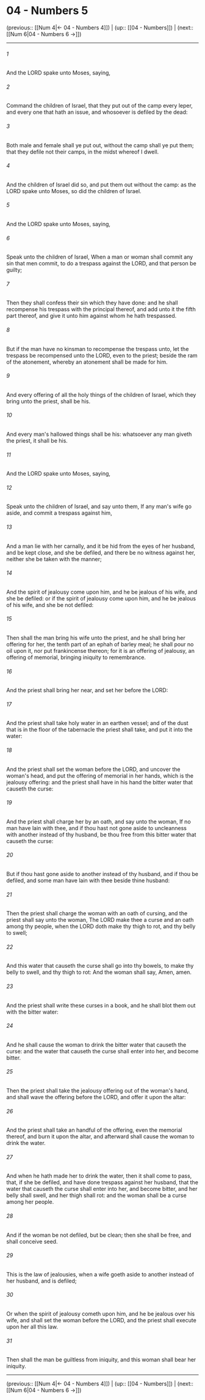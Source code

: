 # 04 - Numbers 5

(previous:: [[Num 4|← 04 - Numbers 4]]) | (up:: [[04 - Numbers]]) | (next:: [[Num 6|04 - Numbers 6 →]])

***


###### 1 
And the LORD spake unto Moses, saying, 

###### 2 
Command the children of Israel, that they put out of the camp every leper, and every one that hath an issue, and whosoever is defiled by the dead: 

###### 3 
Both male and female shall ye put out, without the camp shall ye put them; that they defile not their camps, in the midst whereof I dwell. 

###### 4 
And the children of Israel did so, and put them out without the camp: as the LORD spake unto Moses, so did the children of Israel. 

###### 5 
And the LORD spake unto Moses, saying, 

###### 6 
Speak unto the children of Israel, When a man or woman shall commit any sin that men commit, to do a trespass against the LORD, and that person be guilty; 

###### 7 
Then they shall confess their sin which they have done: and he shall recompense his trespass with the principal thereof, and add unto it the fifth part thereof, and give it unto him against whom he hath trespassed. 

###### 8 
But if the man have no kinsman to recompense the trespass unto, let the trespass be recompensed unto the LORD, even to the priest; beside the ram of the atonement, whereby an atonement shall be made for him. 

###### 9 
And every offering of all the holy things of the children of Israel, which they bring unto the priest, shall be his. 

###### 10 
And every man's hallowed things shall be his: whatsoever any man giveth the priest, it shall be his. 

###### 11 
And the LORD spake unto Moses, saying, 

###### 12 
Speak unto the children of Israel, and say unto them, If any man's wife go aside, and commit a trespass against him, 

###### 13 
And a man lie with her carnally, and it be hid from the eyes of her husband, and be kept close, and she be defiled, and there be no witness against her, neither she be taken with the manner; 

###### 14 
And the spirit of jealousy come upon him, and he be jealous of his wife, and she be defiled: or if the spirit of jealousy come upon him, and he be jealous of his wife, and she be not defiled: 

###### 15 
Then shall the man bring his wife unto the priest, and he shall bring her offering for her, the tenth part of an ephah of barley meal; he shall pour no oil upon it, nor put frankincense thereon; for it is an offering of jealousy, an offering of memorial, bringing iniquity to remembrance. 

###### 16 
And the priest shall bring her near, and set her before the LORD: 

###### 17 
And the priest shall take holy water in an earthen vessel; and of the dust that is in the floor of the tabernacle the priest shall take, and put it into the water: 

###### 18 
And the priest shall set the woman before the LORD, and uncover the woman's head, and put the offering of memorial in her hands, which is the jealousy offering: and the priest shall have in his hand the bitter water that causeth the curse: 

###### 19 
And the priest shall charge her by an oath, and say unto the woman, If no man have lain with thee, and if thou hast not gone aside to uncleanness with another instead of thy husband, be thou free from this bitter water that causeth the curse: 

###### 20 
But if thou hast gone aside to another instead of thy husband, and if thou be defiled, and some man have lain with thee beside thine husband: 

###### 21 
Then the priest shall charge the woman with an oath of cursing, and the priest shall say unto the woman, The LORD make thee a curse and an oath among thy people, when the LORD doth make thy thigh to rot, and thy belly to swell; 

###### 22 
And this water that causeth the curse shall go into thy bowels, to make thy belly to swell, and thy thigh to rot: And the woman shall say, Amen, amen. 

###### 23 
And the priest shall write these curses in a book, and he shall blot them out with the bitter water: 

###### 24 
And he shall cause the woman to drink the bitter water that causeth the curse: and the water that causeth the curse shall enter into her, and become bitter. 

###### 25 
Then the priest shall take the jealousy offering out of the woman's hand, and shall wave the offering before the LORD, and offer it upon the altar: 

###### 26 
And the priest shall take an handful of the offering, even the memorial thereof, and burn it upon the altar, and afterward shall cause the woman to drink the water. 

###### 27 
And when he hath made her to drink the water, then it shall come to pass, that, if she be defiled, and have done trespass against her husband, that the water that causeth the curse shall enter into her, and become bitter, and her belly shall swell, and her thigh shall rot: and the woman shall be a curse among her people. 

###### 28 
And if the woman be not defiled, but be clean; then she shall be free, and shall conceive seed. 

###### 29 
This is the law of jealousies, when a wife goeth aside to another instead of her husband, and is defiled; 

###### 30 
Or when the spirit of jealousy cometh upon him, and he be jealous over his wife, and shall set the woman before the LORD, and the priest shall execute upon her all this law. 

###### 31 
Then shall the man be guiltless from iniquity, and this woman shall bear her iniquity.

***

(previous:: [[Num 4|← 04 - Numbers 4]]) | (up:: [[04 - Numbers]]) | (next:: [[Num 6|04 - Numbers 6 →]])
